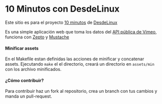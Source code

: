 # 10 Minutos con DesdeLinux
Este sitio es para el proyecto [10 minutos](http://10minutos.desdelinux.net/) de [DesdeLinux](http://desdelinux.net)

Es una simple aplicación web que toma los datos del [API pública de Vimeo](http://developer.vimeo.com/apis/simple), funciona con [Zepto](http://zeptojs.com) y [Mustache](http://mustache.github.io/)

#### Minificar assets
En el Makefile estan definidas las acciones de minificar y concatenar assets. Ejecutando `make` el el directorio, creará un directorio en `assets/min` con los archivo minificados.

#### ¿Cómo contribuir?
Para contribuir haz un fork al repositorio, crea un branch con tus cambios y manda un pull-request.
